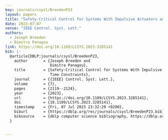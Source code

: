 ```yaml
---
key: journals/csysl/BreedenP23
layout: papers
title: "Safety-Critical Control for Systems With Impulsive Actuators and Dwell Time Constraints."
date: 2023-07-07
venue: "IEEE Control. Syst. Lett."
authors:
  - Joseph Breeden
  - Dimitra Panagou
link: https://doi.org/10.1109/LCSYS.2023.3285141
bib: |-
  @article{DBLP:journals/csysl/BreedenP23,
    author       = {Joseph Breeden and
                    Dimitra Panagou},
    title        = {Safety-Critical Control for Systems With Impulsive Actuators and Dwell
                    Time Constraints},
    journal      = {{IEEE} Control. Syst. Lett.},
    volume       = {7},
    pages        = {2119--2124},
    year         = {2023},
    url          = {https://doi.org/10.1109/LCSYS.2023.3285141},
    doi          = {10.1109/LCSYS.2023.3285141},
    timestamp    = {Fri, 07 Jul 2023 23:32:29 +0200},
    biburl       = {https://dblp.org/rec/journals/csysl/BreedenP23.bib},
    bibsource    = {dblp computer science bibliography, https://dblp.org}
  }


---
```

